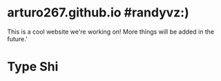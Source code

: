 
# arturo267.github.io #randyvz:)
This is a cool website we're working on! 
More things will be added in the future.'
<h1>Type Shi</h1>
<style>
  .h1 {
    color: red; 
  }
</style>
